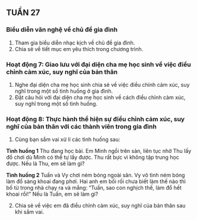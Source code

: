 ## TUẦN 27

### Biểu diễn văn nghệ về chủ đề gia đình
1. Tham gia biểu diễn nhạc kịch về chủ đề gia đình.
2. Chia sẻ về tiết mục em yêu thích trong chương trình.

### Hoạt động 7: Giao lưu với đại diện cha mẹ học sinh về việc điều chỉnh cảm xúc, suy nghĩ của bản thân
1. Nghe đại diện cha mẹ học sinh chia sẻ về việc điều chỉnh cảm xúc, suy nghĩ trong một số tình huống ở gia đình.
2. Đặt câu hỏi với đại diện cha mẹ học sinh về cách điều chỉnh cảm xúc, suy nghĩ trong một số tình huống.

### Hoạt động 8: Thực hành thể hiện sự điều chỉnh cảm xúc, suy nghĩ của bản thân với các thành viên trong gia đình
1. Cùng bạn sắm vai xử lí các tình huống sau:

**Tình huống 1**
Thu đang học bài. Em Minh ngồi trên sàn, liên tục nhờ Thu lấy đồ chơi dù Minh có thể tự lấy được. Thu rất bực vì không tập trung học được.
Nếu là Thu, em sẽ làm gì?

**Tình huống 2**
Tuấn và Vy chơi ném bóng ngoài sân. Vy vô tình ném bóng làm đổ sàng khoai đang phơi. Hai anh em bối rối chưa biết làm thế nào thì bố từ trong nhà chạy ra và mắng: “Tuấn, sao con nghịch thế, làm đổ hết khoai rồi!”
Nếu là Tuấn, em sẽ làm gì?

2. Chia sẻ về việc em đã điều chỉnh cảm xúc, suy nghĩ của bản thân sau khi sắm vai.
